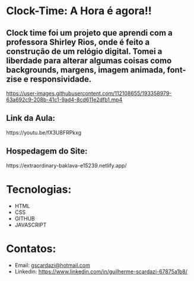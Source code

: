    # Clock-Time: A Hora é agora!!
<h2>Clock time foi um projeto que aprendi com a professora Shirley Rios, onde é feito a construção de um relógio digital. Tomei a liberdade para alterar algumas coisas como backgrounds, margens, imagem animada, font-zise e responsividade. </h2>

https://user-images.githubusercontent.com/112108655/193358979-63a692c9-208b-41c1-9ad4-8cd611e2dfb1.mp4


 <h2><strong>Link da Aula:</strong></h2> https://youtu.be/fX3U8FRPkxg
<h2> <strong>Hospedagem do Site:</strong></h2> https://extraordinary-baklava-e15239.netlify.app/


# Tecnologias:
- HTML
- CSS
- GITHUB
- JAVASCRIPT

# Contatos:
- Email: gscardazi@hotmail.com
- Linkedin: https://www.linkedin.com/in/guilherme-scardazi-67875a1b8/
   
   
   
   
   
   
   
   
   
   

